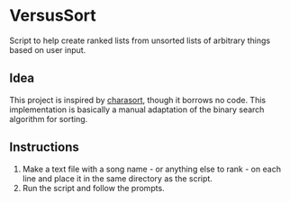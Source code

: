 # VersusSort
Script to help create ranked lists from unsorted lists of arbitrary things based on user input.

## Idea
This project is inspired by [charasort](https://github.com/execfera/charasort), though it borrows no code. This implementation is basically a manual adaptation of the binary search algorithm for sorting.

## Instructions
1. Make a text file with a song name - or anything else to rank - on each line and place it in the same directory as the script.
2. Run the script and follow the prompts.
